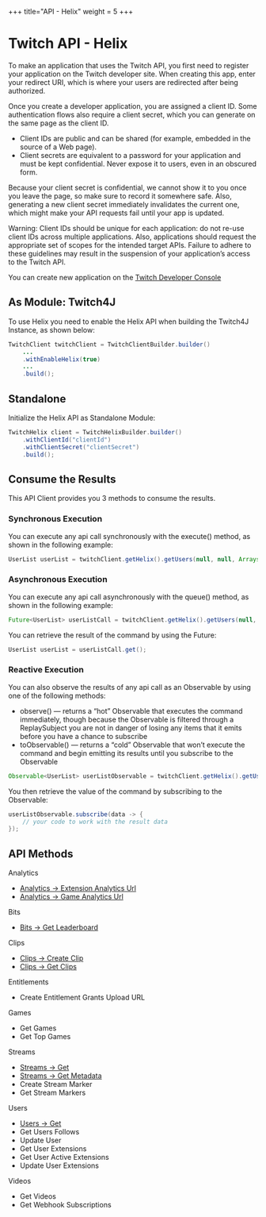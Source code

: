 +++
title="API - Helix"
weight = 5
+++

# Twitch API - Helix

To make an application that uses the Twitch API, you first need to register your application on the Twitch developer site. When creating this app, enter your redirect URI, which is where your users are redirected after being authorized.

Once you create a developer application, you are assigned a client ID. Some authentication flows also require a client secret, which you can generate on the same page as the client ID.

* Client IDs are public and can be shared (for example, embedded in the source of a Web page).
* Client secrets are equivalent to a password for your application and must be kept confidential. Never expose it to users, even in an obscured form.

Because your client secret is confidential, we cannot show it to you once you leave the page, so make sure to record it somewhere safe. Also, generating a new client secret immediately invalidates the current one, which might make your API requests fail until your app is updated.

Warning: Client IDs should be unique for each application: do not re-use client IDs across multiple applications. Also, applications should request the appropriate set of scopes for the intended target APIs. Failure to adhere to these guidelines may result in the suspension of your application’s access to the Twitch API.

You can create new application on the [Twitch Developer Console](https://glass.twitch.tv/console/apps/create)

## As Module: Twitch4J

To use Helix you need to enable the Helix API when building the Twitch4J Instance, as shown below:

```java
TwitchClient twitchClient = TwitchClientBuilder.builder()
    ...
    .withEnableHelix(true)
    ...
    .build();
```

## Standalone

Initialize the Helix API as Standalone Module:

```java
TwitchHelix client = TwitchHelixBuilder.builder()
    .withClientId("clientId")
    .withClientSecret("clientSecret")
    .build();
```

## Consume the Results

This API Client provides you 3 methods to consume the results.

### Synchronous Execution

You can execute any api call synchronously with the execute() method, as shown in the following example:

```java
UserList userList = twitchClient.getHelix().getUsers(null, null, Arrays.asList("twitch4j")).execute();
```

### Asynchronous Execution

You can execute any api call asynchronously with the queue() method, as shown in the following example:

```java
Future<UserList> userListCall = twitchClient.getHelix().getUsers(null, null, Arrays.asList("twitch4j")).queue();
```

You can retrieve the result of the command by using the Future:

```java
UserList userList = userListCall.get();
```

### Reactive Execution

You can also observe the results of any api call as an Observable by using one of the following methods:

* observe() — returns a “hot” Observable that executes the command immediately, though because the Observable is filtered through a ReplaySubject you are not in danger of losing any items that it emits before you have a chance to subscribe
* toObservable() — returns a “cold” Observable that won’t execute the command and begin emitting its results until you subscribe to the Observable

```java
Observable<UserList> userListObservable = twitchClient.getHelix().getUsers(null, null, Arrays.asList("twitch4j")).observe();
```

You then retrieve the value of the command by subscribing to the Observable:

```java
userListObservable.subscribe(data -> {
    // your code to work with the result data
});
```

## API Methods

Analytics
* [Analytics -> Extension Analytics Url](./clips-create.md)
* [Analytics -> Game Analytics Url](./clips-create.md)

Bits
* [Bits -> Get Leaderboard](./bits-leaderboard.md)

Clips
* [Clips -> Create Clip](./clips-create.md)
* [Clips -> Get Clips](./clips-get.md)

Entitlements
* Create Entitlement Grants Upload URL

Games
* Get Games
* Get Top Games

Streams
* [Streams -> Get](./streams-get.md)
* [Streams -> Get Metadata](./streams-getMetadata.md)
* Create Stream Marker
* Get Stream Markers

Users
* [Users -> Get](./users-get.md)
* Get Users Follows
* Update User
* Get User Extensions
* Get User Active Extensions
* Update User Extensions

Videos
* Get Videos
* Get Webhook Subscriptions

